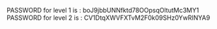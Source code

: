 PASSWORD for level 1 is : boJ9jbbUNNfktd78OOpsqOltutMc3MY1
PASSWORD for level 2 is : CV1DtqXWVFXTvM2F0k09SHz0YwRINYA9


